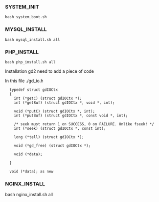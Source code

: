### SYSTEM_INIT

    bash system_boot.sh
  
### MYSQL_INSTALL

    bash mysql_install.sh all
  
### PHP_INSTALL

    bash php_install.sh all
 
Installation gd2 need to add a piece of code

In this file ./gd_io.h

```
  typedef struct gdIOCtx
  {
    int (*getC) (struct gdIOCtx *); 
    int (*getBuf) (struct gdIOCtx *, void *, int);

    void (*putC) (struct gdIOCtx *, int);
    int (*putBuf) (struct gdIOCtx *, const void *, int);

    /* seek must return 1 on SUCCESS, 0 on FAILURE. Unlike fseek! */
    int (*seek) (struct gdIOCtx *, const int);

    long (*tell) (struct gdIOCtx *); 

    void (*gd_free) (struct gdIOCtx *); 

    void (*data);     
   
  }
  
  void (*data); as new

```
### NGINX_INSTALL
bash nginx_install.sh all
